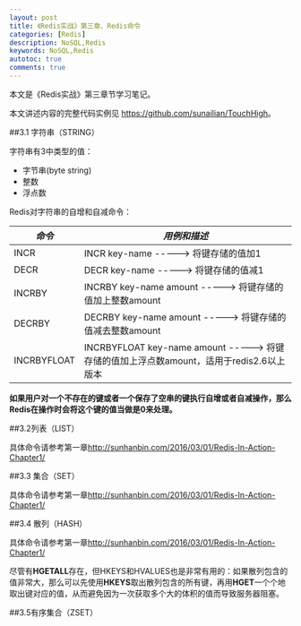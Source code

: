 ```yaml
---
layout: post
title: 《Redis实战》第三章、Redis命令
categories: [Redis]
description: NoSQL,Redis
keywords: NoSQL,Redis
autotoc: true
comments: true
---
```


本文是《Redis实战》第三章节学习笔记。

本文讲述内容的完整代码实例见 <https://github.com/sunailian/TouchHigh>。



##3.1 字符串（STRING）

字符串有3中类型的值：

- 字节串(byte string)
- 整数
- 浮点数

Redis对字符串的自增和自减命令：

*命令* |  *用例和描述*  
  ------------|----------------
  INCR | INCR key-name -----> 将键存储的值加1
  DECR | DECR key-name -----> 将键存储的值减1
  INCRBY | INCRBY key-name amount -----> 将键存储的值加上整数amount
  DECRBY | DECRBY key-name amount -----> 将键存储的值减去整数amount
  INCRBYFLOAT | INCRBYFLOAT key-name amount -----> 将键存储的值加上浮点数amount，适用于redis2.6以上版本

  **如果用户对一个不存在的键或者一个保存了空串的键执行自增或者自减操作，那么Redis在操作时会将这个键的值当做是0来处理。**

##3.2列表（LIST）

  具体命令请参考第一章<http://sunhanbin.com/2016/03/01/Redis-In-Action-Chapter1/>

##3.3 集合（SET）

  具体命令请参考第一章<http://sunhanbin.com/2016/03/01/Redis-In-Action-Chapter1/>

##3.4 散列（HASH）

  具体命令请参考第一章<http://sunhanbin.com/2016/03/01/Redis-In-Action-Chapter1/>

  尽管有**HGETALL**存在，但HKEYS和HVALUES也是非常有用的：如果散列包含的值非常大，那么可以先使用**HKEYS**取出散列包含的所有键，再用**HGET**一个个地取出键对应的值，从而避免因为一次获取多个大的体积的值而导致服务器阻塞。


##3.5有序集合（ZSET）
